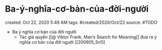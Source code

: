 # Ba-ý-nghĩa-cơ-bản-của-đời-người

created: Oct 22, 2020 5:49 AM
tags: #created/2020/Oct/22
source: #TODO

- Ba ý nghĩa cơ bản của đời người
    - Tác giả quyển [[@ Viktor Frank, Man’s Search for Meaning]] đưa ra ý nghĩa cơ bản của đời người [[200905_5n1]]